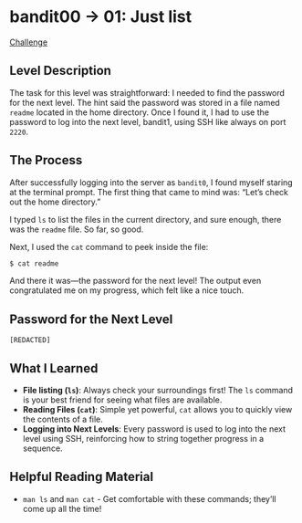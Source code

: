 # bandit00 → 01: Just list

[Challenge](https://overthewire.org/wargames/bandit/bandit1.html)

## Level Description

The task for this level was straightforward: I needed to find the password for the next level. The hint said the password was stored in a file named `readme` located in the home directory. Once I found it, I had to use the password to log into the next level, bandit1, using SSH like always on port `2220`.

## The Process

After successfully logging into the server as `bandit0`, I found myself staring at the terminal prompt. The first thing that came to mind was: “Let’s check out the home directory.”

I typed `ls` to list the files in the current directory, and sure enough, there was the `readme` file. So far, so good.

Next, I used the `cat` command to peek inside the file:

```bash
$ cat readme
```

And there it was—the password for the next level! The output even congratulated me on my progress, which felt like a nice touch.

## Password for the Next Level

`[REDACTED]`

## What I Learned

- **File listing (`ls`)**: Always check your surroundings first! The `ls` command is your best friend for seeing what files are available.
- **Reading Files (`cat`)**: Simple yet powerful, `cat` allows you to quickly view the contents of a file.
- **Logging into Next Levels**: Every password is used to log into the next level using SSH, reinforcing how to string together progress in a sequence.

## Helpful Reading Material

- `man ls` and `man cat` - Get comfortable with these commands; they’ll come up all the time!
